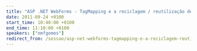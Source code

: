 ```yaml
---
title: "ASP .NET WebForms - TagMapping e a reciclagem / reutilização de aplicações"
date: 2011-09-24 +0100
start_time: 10:40:00 +0100
end_time: 11:10:00 +0100
speakers: ["nmfgomes"]
redirect_from: /sessao/asp-net-webforms-tagmapping-e-a-reciclagem-reutilizacao-de-aplicacoes/
---
```


